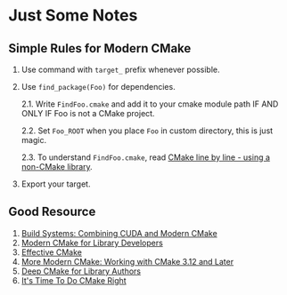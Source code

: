 # Just Some Notes

## Simple Rules for Modern CMake

1. Use command with `target_` prefix whenever possible.
2. Use `find_package(Foo)` for dependencies.

    2.1. Write `FindFoo.cmake` and add it to your cmake module path IF AND ONLY IF Foo is not a CMake project.

    2.2. Set `Foo_ROOT` when you place `Foo` in custom directory, this is just magic.

    2.3. To understand `FindFoo.cmake`, read [CMake line by line - using a non-CMake library](https://dominikberner.ch/cmake-find-library).

3. Export your target.

## Good Resource

1. [Build Systems: Combining CUDA and Modern CMake](http://on-demand.gputechconf.com/gtc/2017/presentation/S7438-robert-maynard-build-systems-combining-cuda-and-machine-learning.pdf)
2. [Modern CMake for Library Developers](https://unclejimbo.github.io/2018/06/08/Modern-CMake-for-Library-Developers/)
3. [Effective CMake](https://github.com/boostcon/cppnow_presentations_2017/blob/master/05-19-2017_friday/effective_cmake__daniel_pfeifer__cppnow_05-19-2017.pdf)
4. [More Modern CMake: Working with CMake 3.12 and Later](https://meetingcpp.com/mcpp/slides/2018/MoreModernCMake.pdf)
5. [Deep CMake for Library Authors](https://github.com/CppCon/CppCon2019/blob/master/Presentations/deep_cmake_for_library_authors/deep_cmake_for_library_authors__craig_scott__cppcon_2019.pdf)
6. [It's Time To Do CMake Right](https://pabloariasal.github.io/2018/02/19/its-time-to-do-cmake-right)

